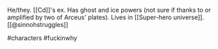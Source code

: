 He/they. [[Cd]]'s ex. Has ghost and ice powers (not sure if thanks to or amplified by two of Arceus' plates). Lives in [[Super-hero universe]]. [[@sinnohstruggles]]

#characters #fuckinwhy